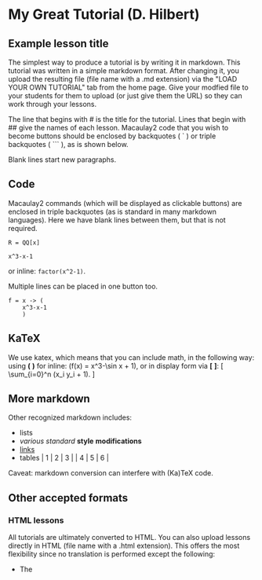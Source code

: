 # My Great Tutorial (D. Hilbert)
## Example lesson title

The simplest way to produce a tutorial is by writing it in markdown.
This tutorial was written in a simple markdown format.  After changing it,
you upload the resulting file (file name with a .md extension) via the "LOAD YOUR OWN TUTORIAL" tab
from the home page.  Give your modfied file to your students for them to upload (or just give them the URL)
so they can work through your lessons.

The line that begins with # is
the title for the tutorial.  Lines that begin with ## give the names
of each lesson.  Macaulay2
code that you wish to become buttons should be enclosed by backquotes (	`	) or
triple backquotes (	```	), as is shown below.

Blank lines start new paragraphs.

## Code
Macaulay2 commands (which will be displayed as clickable buttons) are
enclosed in triple backquotes (as is standard in many markdown
languages). Here we have blank lines between them, but that is not
required.

```
R = QQ[x]
```

```
x^3-x-1
```

or inline: `factor(x^2-1)`.

Multiple lines can be placed in one button too.

```
f = x -> (
    x^3-x-1
    )
```

## KaTeX
We use katex, which means that you can include math, in the following way:
using **\(** **\)** for inline: \(f(x) = x^3-\sin x + 1\), or in display form via
**\[** **\]**:
\[ \sum_{i=0}^n (x_i y_i + 1). \]


## More markdown
Other recognized markdown includes:
* lists
* *various* _standard_ **style** __modifications__
* [links](https://github.com/pzinn/Macaulay2Web)
* tables
| 1 | 2 | 3 |
| 4 | 5 | 6 |

Caveat: markdown conversion can interfere with (Ka)TeX code.

## Other accepted formats

### HTML lessons
All tutorials are ultimately converted to HTML.
You can also upload lessons directly in HTML (file name with a .html extension). This offers the most flexibility since
no translation is performed except the following:
* The <title> tag (or the <header> if the former is absent) is used as title of the tutorial.
* Every <section> is a page (lesson) in the tutorial.
The <header> of each <section> is its title (for the table of contents on the HOME tab).
All content outside <section> will appear in every lesson.
If there is a <nav> section it will be transferred to the HOME tab (right before the table of contents).

### M2 files
You can directly upload a Macaulay2 file (file name with a .m2 extension). This offers the least flexibility,
as code is simply displayed as a single page.
